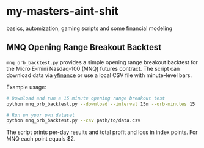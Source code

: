 # my-masters-aint-shit
basics, automization, gaming scripts and some financial modeling

## MNQ Opening Range Breakout Backtest

`mnq_orb_backtest.py` provides a simple opening range breakout backtest for the
Micro E-mini Nasdaq-100 (MNQ) futures contract.  The script can download data
via [yfinance](https://github.com/ranaroussi/yfinance) or use a local CSV file
with minute-level bars.

Example usage:

```bash
# Download and run a 15 minute opening range breakout test
python mnq_orb_backtest.py --download --interval 15m --orb-minutes 15

# Run on your own dataset
python mnq_orb_backtest.py --csv path/to/data.csv
```

The script prints per-day results and total profit and loss in index points.
For MNQ each point equals $2.
